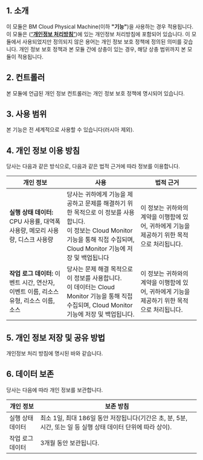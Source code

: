 ## 1\. 소개

이 모듈은 BM Cloud Physical Machine(이하 **"기능"**)을 사용하는 경우 적용됩니다. 이 모듈은 ([“**개인정보 처리방침**”](https://intl.cloud.tencent.com/document/product/301/17345))에 있는 개인정보 처리방침에 포함되어 있습니다. 이 모듈에서 사용되었지만 정의되지 않은 용어는 개인 정보 보호 정책에 정의된 의미를 갖습니다. 개인 정보 보호 정책과 본 모듈 간에 상충이 있는 경우, 해당 상충 범위까지 본 모듈이 적용됩니다.

## 2\. 컨트롤러

본 모듈에 언급된 개인 정보 컨트롤러는 개인 정보 보호 정책에 명시되어 있습니다.

## 3\. 사용 범위

본 기능은 전 세계적으로 사용할 수 있습니다(러시아 제외).

## 4\. 개인 정보 이용 방침

당사는 다음과 같은 방식으로, 다음과 같은 법적 근거에 따라 정보를 이용합니다.

| **개인 정보**                                     | **사용**                                                      | **법적 근거**                                              |
| ------------------------------------------------------------ | ------------------------------------------------------------ | ------------------------------------------------------------ |
| **실행 상태 데이터:** CPU 사용률, 대역폭 사용량, 메모리 사용량, 디스크 사용량 | 당사는 귀하에게 기능을 제공하고 문제를 해결하기 위한 목적으로 이 정보를 사용합니다.<br/>이 정보는 Cloud Monitor 기능을 통해 직접 수집되며, Cloud Monitor 기능에 저장 및 백업됩니다 | 이 정보는 귀하와의 계약을 이행함에 있어, 귀하에게 기능을 제공하기 위한 목적으로 처리됩니다. |
| **작업 로그 데이터:** 이벤트 시간, 연산자, 이벤트 이름, 리소스 유형, 리소스 이름, 소스 | 당사는 문제 해결 목적으로 이 정보를 사용합니다.<br/>이 데이터는 Cloud Monitor 기능을 통해 직접 수집되며, Cloud Monitor 기능에 저장 및 백업됩니다. | 이 정보는 귀하와의 계약을 이행함에 있어, 귀하에게 기능을 제공하기 위한 목적으로 처리됩니다. |


## 5\. 개인 정보  저장 및 공유 방법

개인정보 처리 방침에 명시된 바와 같습니다. 

## 6\. 데이터 보존

당사는 다음에 따라 개인 정보를 보관합니다.

| **개인 정보** | **보존 방침**                                         |
| ------------------------ | ------------------------------------------------------------ |
| 실행 상태 데이터      | 최소 1일, 최대 186일 동안 저장됩니다(기간은 초, 분, 5분, 시간, 또는 일 등 실행 상태 데이터 단위에 따라 상이). |
| 작업 로그 데이터       | 3개월 동안 보관됩니다.                                         |